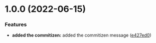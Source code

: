 # 1.0.0 (2022-06-15)


### Features

* **added the commitizen:** added the commitizen message ([e427ed0](https://github.com/ashwin-netomi/CICD/commit/e427ed0613d207e8f35dca541868461f63be9659))
